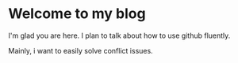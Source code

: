 # Welcome to my blog

I'm glad you are here. I plan to talk about how to use github fluently.

Mainly, i want to easily solve conflict issues.
